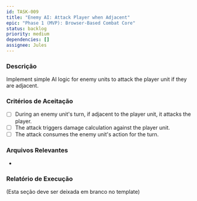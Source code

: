 ```yaml
---
id: TASK-009
title: "Enemy AI: Attack Player when Adjacent"
epic: "Phase 1 (MVP): Browser-Based Combat Core"
status: backlog
priority: medium
dependencies: []
assignee: Jules
---
```


### Descrição

Implement simple AI logic for enemy units to attack the player unit if they are adjacent.

### Critérios de Aceitação

- [ ] During an enemy unit's turn, if adjacent to the player unit, it attacks the player.
- [ ] The attack triggers damage calculation against the player unit.
- [ ] The attack consumes the enemy unit's action for the turn.

### Arquivos Relevantes

*

### Relatório de Execução

(Esta seção deve ser deixada em branco no template)
